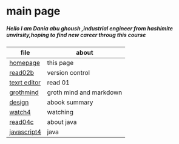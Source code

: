 # main page
##### Hello I am Dania abu ghoush ,industrial engineer from hashimite unvirsity,hoping to find new career throug this course

| file      | about |
| ----------- | ----------- |
|[homepage](https://github.com/DaniaAbughoush/reading-notes-rep/blob/main/README.md) | this page|
| [read02b](https://github.com/DaniaAbughoush/reading-notes-rep/blob/main/read02b)  | version control      |
| [texrt editor]( https://github.com/DaniaAbughoush/reading-notes-rep/blob/main/read01.md)  | read 01       
| [grothmind](https://github.com/DaniaAbughoush/reading-notes-rep/blob/main/grothmind.md)|groth mind and markdown |
| [design](https://github.com/DaniaAbughoush/reading-notes-rep/blob/main/design.md)|abook summary |
| [watch4](https://github.com/DaniaAbughoush/reading-notes-rep/blob/main/watch4.md)| watching |
| [read04c](https://github.com/DaniaAbughoush/reading-notes-rep/blob/main/read4c.md)| about java|
|[javascript4](https://github.com/DaniaAbughoush/reading-notes-rep/blob/main/java%20scribt04.md) | java |

